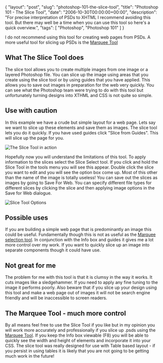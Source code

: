 {
  "layout": "post",
  "slug": "photoshop-101-the-slice-tool",
  "title": "Photoshop 101 - The Slice Tool",
  "date": "2006-10-30T00:00:00+00:00",
  "description": "For precise interpretation of PSDs to XHTML I recommend avoiding this tool. But there may well be a time when you can use this tool so here's a quick overview.",
  "tags": [
    "Photoshop",
    "Photoshop 101"
  ]
}

I do not recommend using this tool for creating web pages from PSDs. A more useful tool for slicing up PSDs is the [Marquee Tool][1]

## What The Slice Tool does

The slice tool allows you to create multiple images from one image or a layered Photoshop file. You can slice up the image using areas that you create using the slice tool or by using guides that you have applied. This allows you to save out images in preparation for the web very quickly. You can see what the Photoshop team were trying to do with this tool but unfortunately turning designs into XTHML and CSS is not quite so simple.

## Use with caution

In this example we have a crude but simple layout for a web page. Lets say we want to slice up these elements and save them as images. The slice tool lets you do it quickly. If you have used guides click "Slice from Guides". This will slice up the page for you.

![The Slice Tool in action][2] 

Hopefully now you will understand the limitations of this tool. To apply information to the slices select the Slice Select tool. If you click and hold the Slice Tool in the tools menu you will see this appear. Double click the slice you want to edit and you will see the option box come up. Most of this other than the name of the image is totally useless! You can save out the slices as images by going to Save For Web. You can specify different file types for different slices by clicking the slice and then applying image options in the Save for Web dialogue. 

![Slice Tool Options][3] 

## Possible uses

If you are building a simple web page that is predominantly an image this could be useful. Fundamentally though this is not as useful as the [Marquee selection tool][1]. In conjunction with the Info box and guides it gives me a lot more control over my work. If you want to quickly slice up an image into separate components though it could have use. 

## Not great for me

The problem for me with this tool is that it is clumsy in the way it works. It cuts images like a sledgehammer. If you need to apply any fine tuning to the image it performs poorly. Also beware that if you slice up your design using this tool and make a web page out of images it will not be search engine friendly and will be inaccessible to screen readers. 

## The Marquee Tool - much more control

By all means feel free to use the Slice Tool if you like but in my opinion you will work more accurately and professionally if you slice up .psds using the [Marquee Tool][1]. If you keep the Info box viewable (F8) you will be able to quickly see the width and height of elements and incorporate it into your CSS. The slice tool was really designed for use with Table based layout - if you persist in using tables it is likely that you are not going to be getting much work in the future!

 [1]: http://www.shapeshed.com/journal/photoshop_101_the_marquee_tool/
 [2]: http://shapeshed.com/images/articles/slice_from_guides.jpg 
 [3]: http://shapeshed.com/images/articles/slice_tool_options.jpg 
